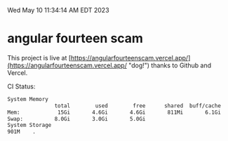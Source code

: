 Wed May 10 11:34:14 AM EDT 2023

# angular fourteen scam


This project is live at [https://angularfourteenscam.vercel.app/](https://angularfourteenscam.vercel.app/ "dog!") thanks to Github and Vercel.

CI Status: 

```bash
System Memory
               total        used        free      shared  buff/cache   available
Mem:            15Gi       4.6Gi       4.6Gi       811Mi       6.1Gi       9.6Gi
Swap:          8.0Gi       3.0Gi       5.0Gi
System Storage
901M	.
```
```bash
